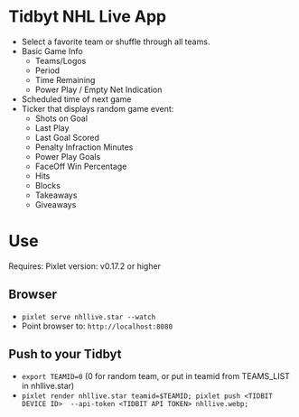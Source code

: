 # Tidbyt NHL Live App

 - Select a favorite team or shuffle through all teams.
 - Basic Game Info
   - Teams/Logos
   - Period
   - Time Remaining
   - Power Play / Empty Net Indication
 - Scheduled time of next game
 - Ticker that displays random game event:
   - Shots on Goal
   - Last Play
   - Last Goal Scored
   - Penalty Infraction Minutes
   - Power Play Goals
   - FaceOff Win Percentage
   - Hits
   - Blocks
   - Takeaways
   - Giveaways

# Use

  Requires: Pixlet version: v0.17.2 or higher

## Browser
  - `pixlet serve nhllive.star --watch`
  - Point browser to: `http://localhost:8080`


## Push to your Tidbyt
  - `export TEAMID=0` (0 for random team, or put in teamid from TEAMS_LIST in nhllive.star)
  - `pixlet render nhllive.star teamid=$TEAMID; pixlet push <TIDBIT DEVICE ID>  --api-token <TIDBIT API TOKEN> nhllive.webp;`
